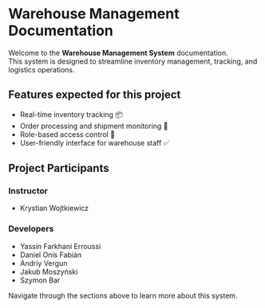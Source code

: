 # Warehouse Management Documentation

Welcome to the **Warehouse Management System** documentation.  
This system is designed to streamline inventory management, tracking, and logistics operations.  

## Features expected for this project
- Real-time inventory tracking 📦
- Order processing and shipment monitoring 🚚
- Role-based access control 🔑
- User-friendly interface for warehouse staff ✅

## Project Participants

### **Instructor**
- Krystian Wojtkiewicz

### **Developers**
- Yassin Farkhani Erroussi
- Daniel Onís Fabián
- Andriy Vergun
- Jakub Moszyński
- Szymon Bar

Navigate through the sections above to learn more about this system.